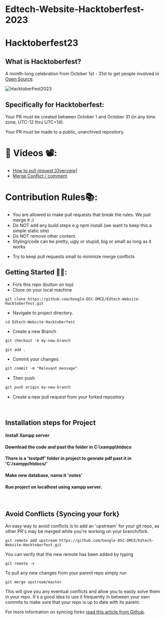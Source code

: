 
# Edtech-Website-Hacktoberfest-2023

# Hacktoberfest23

## What is Hacktoberfest?
A month-long celebration from October 1st - 31st to get people involved in [Open Source](https://github.com/open-source).

![HacktoberFest2023](https://github.com/Google-DSC-DMCE/Expense-Tracker-Hacktober2023/assets/98736611/b2548c4a-8940-40e7-bc07-49a7b663836f)


## Specifically for Hacktoberfest:

  Your PR must be created between October 1 and October 31 (in any time zone, UTC-12 thru UTC+14).

  Your PR must be made to a public, unarchived repository.





# 📌 Videos 📽️:

- [How to pull request [Overview]](https://youtu.be/DIj2q02gvKs)
- [Merge Conflict / comment](https://youtu.be/zOx5PJTY8CI)


# Contribution Rules📚:

- You are allowed to make pull requests that break the rules. We just merge it ;)
- Do NOT add any build steps e.g npm install (we want to keep this a simple static site)
- Do NOT remove other content.
- Styling/code can be pretty, ugly or stupid, big or small as long as it works
<!-- - Add your name to the contributorsList file. -->
- Try to keep pull requests small to minimize merge conflicts


## Getting Started 🤩🤗:


- Fork this repo (button on top)
- Clone on your local machine

```terminal
git clone https://github.com/Google-DSC-DMCE/Edtech-Website-Hacktoberfest.git
```
- Navigate to project directory.
```terminal
cd Edtech-Website-Hacktoberfest
```

- Create a new Branch

```markdown
git checkout -b my-new-branch
```

<!--- - Add your Name to `contributors/contributorsList.js`. -->

```markdown
git add .
```
- Commit your changes.

```markdown
git commit -m "Relevant message"
```
- Then push 
```markdown
git push origin my-new-branch
```


- Create a new pull request from your forked repository

<br>

## Installation steps for Project 

#### Install Xampp server 
#### Download the code and past the folder in C:\xampp\htdocs
#### There is a 'testpdf' folder in project to genrate pdf past it in 'C:/xampp/htdocs/'
#### Make new database, name it 'notes'
#### Run project on localhost using xampp server. 

<br>

## Avoid Conflicts {Syncing your fork}

An easy way to avoid conflicts is to add an 'upstream' for your git repo, as other PR's may be merged while you're working on your branch/fork.   

```terminal
git remote add upstream https://github.com/Google-DSC-DMCE/Edtech-Website-Hacktoberfest.git

```

You can verify that the new remote has been added by typing
```terminal
git remote -v
```

To pull any new changes from your parent repo simply run
```terminal
git merge upstream/master
```

This will give you any eventual conflicts and allow you to easily solve them in your repo. It's a good idea to use it frequently in between your own commits to make sure that your repo is up to date with its parent.

For more information on syncing forks [read this article from Github](https://help.github.com/articles/syncing-a-fork/).
